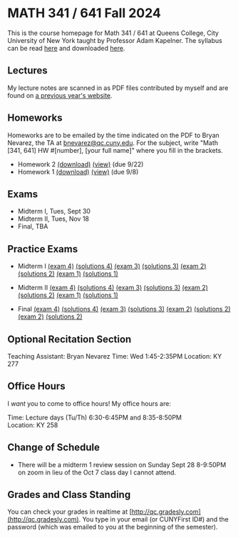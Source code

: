# MATH 341 / 641 Fall 2024

This is the course homepage for Math 341 / 641 at Queens College, City University of New York taught by Professor Adam Kapelner. The syllabus can be read [here](https://github.com/kapelner/QC_MATH_341_Fall_2025/blob/main/syllabus/syllabus.pdf) and downloaded [here](https://raw.githubusercontent.com/kapelner/QC_MATH_341_Fall_2025/main/syllabus/syllabus.pdf).


## Lectures

My lecture notes are scanned in as PDF files contributed by myself and are found on [a previous year's website](https://github.com/kapelner/QC_MATH_341_Fall_2023). 


## Homeworks

Homeworks are to be emailed by the time indicated on the PDF to Bryan Nevarez, the TA at bnevarez@qc.cuny.edu. For the subject, write "Math [341, 641] HW #[number], [your full name]" where you fill in the brackets.

<!-- * Homework 7 [(download)](https://github.com/kapelner/QC_MATH_341_Fall_2025/blob/main/homeworks/hw07/hw07.pdf?raw=true) [(view)](https://github.com/kapelner/QC_MATH_341_Fall_2025/blob/main/homeworks/hw07/hw07.pdf) (due 12/14)
* Homework 6 [(download)](https://github.com/kapelner/QC_MATH_341_Fall_2025/blob/main/homeworks/hw06/hw06.pdf?raw=true) [(view)](https://github.com/kapelner/QC_MATH_341_Fall_2025/blob/main/homeworks/hw06/hw06.pdf) (due 11/27)
* Homework 5 [(download)](https://github.com/kapelner/QC_MATH_341_Fall_2025/blob/main/homeworks/hw05/hw05.pdf?raw=true) [(view)](https://github.com/kapelner/QC_MATH_341_Fall_2025/blob/main/homeworks/hw05/hw05.pdf) (due 11/15)
* Homework 4 [(download)](https://github.com/kapelner/QC_MATH_341_Fall_2025/blob/main/homeworks/hw04/hw04.pdf?raw=true) [(view)](https://github.com/kapelner/QC_MATH_341_Fall_2025/blob/main/homeworks/hw04/hw04.pdf) (due 10/28)
* Homework 3 [(download)](https://github.com/kapelner/QC_MATH_341_Fall_2025/blob/main/homeworks/hw03/hw03.pdf?raw=true) [(view)](https://github.com/kapelner/QC_MATH_341_Fall_2025/blob/main/homeworks/hw03/hw03.pdf) (due 10/7) -->
* Homework 2 [(download)](https://github.com/kapelner/QC_MATH_341_Fall_2025/blob/main/homeworks/hw02/hw02.pdf?raw=true) [(view)](https://github.com/kapelner/QC_MATH_341_Fall_2025/blob/main/homeworks/hw02/hw02.pdf) (due 9/22)
* Homework 1 [(download)](https://github.com/kapelner/QC_MATH_341_Fall_2025/blob/main/homeworks/hw01/hw01.pdf?raw=true) [(view)](https://github.com/kapelner/QC_MATH_341_Fall_2025/blob/main/homeworks/hw01/hw01.pdf) (due 9/8)


## Exams

* Midterm I, Tues, Sept 30 
* Midterm II, Tues, Nov 18 
* Final, TBA

## Practice Exams

* Midterm I [(exam 4)](https://github.com/kapelner/QC_MATH_341_Fall_2024/blob/main/exams/midterm1/midterm1.pdf) [(solutions 4)](https://github.com/kapelner/QC_MATH_341_Fall_2024/blob/main/exams/midterm1/midterm1_solutions.pdf) [(exam 3)](https://github.com/kapelner/QC_MATH_341_Fall_2023/blob/main/exams/midterm1/midterm1.pdf) [(solutions 3)](https://github.com/kapelner/QC_MATH_341_Fall_2023/blob/main/exams/midterm1/midterm1_solutions.pdf) [(exam 2)](https://github.com/kapelner/QC_Math_369_Fall_2021/blob/master/exams/midterm1/midterm1.pdf) [(solutions 2)](https://github.com/kapelner/QC_Math_369_Fall_2021/blob/master/exams/midterm1/midterm1_solutions.pdf) [(exam 1)](https://github.com/kapelner/QC_Math_369_Fall_2020/blob/master/exams/midterm1/midterm1.pdf) [(solutions 1)](https://github.com/kapelner/QC_Math_369_Fall_2020/blob/master/exams/midterm1/midterm1_solutions.pdf)

* Midterm II [(exam 4)](https://github.com/kapelner/QC_MATH_341_Fall_2024/blob/main/exams/midterm2/midterm2.pdf) [(solutions 4)](https://github.com/kapelner/QC_MATH_341_Fall_2024/blob/main/exams/midterm2/midterm2_solutions.pdf) [(exam 3)](https://github.com/kapelner/QC_MATH_341_Fall_2023/blob/main/exams/midterm2/midterm2.pdf) [(solutions 3)](https://github.com/kapelner/QC_MATH_341_Fall_2023/blob/main/exams/midterm2/midterm2_solutions.pdf) [(exam 2)](https://github.com/kapelner/QC_Math_369_Fall_2021/blob/master/exams/midterm2/midterm2.pdf) [(solutions 2)](https://github.com/kapelner/QC_Math_369_Fall_2021/blob/master/exams/midterm2/midterm2_solutions.pdf) [(exam 1)](https://github.com/kapelner/QC_Math_369_Fall_2020/blob/master/exams/midterm2/midterm2.pdf) [(solutions 1)](https://github.com/kapelner/QC_Math_369_Fall_2020/blob/master/exams/midterm2/midterm2_solutions.pdf)

* Final [(exam 4)](https://github.com/kapelner/QC_MATH_341_Fall_2024/blob/main/exams/final/final.pdf) [(solutions 4)](https://github.com/kapelner/QC_MATH_341_Fall_2024/blob/main/exams/final/final_solutions.pdf) [(exam 3)](https://github.com/kapelner/QC_MATH_341_Fall_2023/blob/main/exams/final/final.pdf) [(solutions 3)](https://github.com/kapelner/QC_MATH_341_Fall_2023/blob/main/exams/final/final_solutions.pdf) [(exam 2)](https://github.com/kapelner/QC_Math_369_Fall_2021/blob/master/exams/final/final.pdf) [(solutions 2)](https://github.com/kapelner/QC_Math_369_Fall_2021/blob/master/exams/final/final_solutions.pdf) [(exam 2)](https://github.com/kapelner/QC_Math_369_Fall_2020/blob/master/exams/final/final.pdf) [(solutions 2)](https://github.com/kapelner/QC_Math_369_Fall_2020/blob/master/exams/final/final_solutions.pdf)


## Optional Recitation Section

Teaching Assistant: Bryan Nevarez
Time: Wed 1:45-2:35PM
Location: KY 277

## Office Hours

I *want* you to come to office hours! My office hours are:

Time: Lecture days (Tu/Th) 6:30-6:45PM and 8:35-8:50PM \
Location: KY 258

## Change of Schedule

* There will be a midterm 1 review session on Sunday Sept 28 8-9:50PM on zoom in lieu of the Oct 7 class day I cannot attend.

## Grades and Class Standing

You can check your grades in realtime at [http://qc.gradesly.com](http://qc.gradesly.com). You type in your email (or CUNYFirst ID#) and the password (which was emailed to you at the beginning of the semester).
